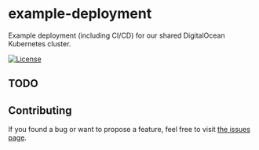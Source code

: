 # example-deployment

Example deployment (including CI/CD) for our shared DigitalOcean Kubernetes cluster.

[![License](https://img.shields.io/github/license/public-transport/example-deployment.svg?style=flat)](license)

## TODO

## Contributing

If you found a bug or want to propose a feature, feel free to visit [the issues page](https://github.com/public-transport/example-deployment/issues).
